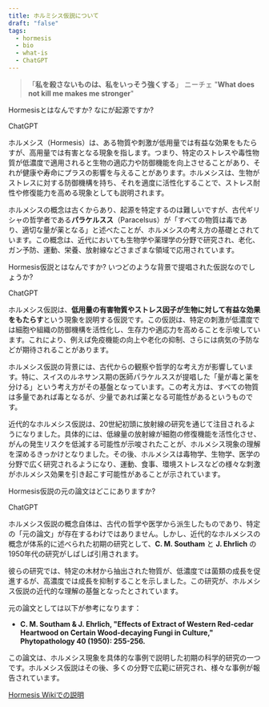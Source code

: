 ```yaml
---
title: ホルミシス仮説について
draft: "false"
tags:
  - hormesis
  - bio
  - what-is
  - ChatGPT
---
```


> 「**私を殺さないものは、私をいっそう強くする**」 ニーチェ
> "**What does not kill me makes me stronger**"


Hormesisとはなんですか? なにが起源ですか?

ChatGPT

ホルメシス（Hormesis）は、ある物質や刺激が低用量では有益な効果をもたらすが、高用量では有害となる現象を指します。つまり、特定のストレスや毒性物質が低濃度で適用されると生物の適応力や防御機能を向上させることがあり、それが健康や寿命にプラスの影響を与えることがあります。ホルメシスは、生物がストレスに対する防御機構を持ち、それを適度に活性化することで、ストレス耐性や修復能力を高める現象としても説明されます。

ホルメシスの概念は古くからあり、起源を特定するのは難しいですが、古代ギリシャの哲学者である**パラケルスス**（Paracelsus）が「すべての物質は毒であり、適切な量が薬となる」と述べたことが、ホルメシスの考え方の基礎とされています。この概念は、近代においても生物学や薬理学の分野で研究され、老化、ガン予防、運動、栄養、放射線などさまざまな領域で応用されています。



Hormesis仮説とはなんですか? いつどのような背景で提唱された仮説なのでしょうか?


ChatGPT

ホルメシス仮説は、**低用量の有害物質やストレス因子が生物に対して有益な効果をもたらす**という現象を説明する仮説です。この仮説は、特定の刺激が低濃度では細胞や組織の防御機構を活性化し、生存力や適応力を高めることを示唆しています。これにより、例えば免疫機能の向上や老化の抑制、さらには病気の予防などが期待されることがあります。

ホルメシス仮説の背景には、古代からの観察や哲学的な考え方が影響しています。特に、スイスのルネサンス期の医師パラケルススが提唱した「量が毒と薬を分ける」という考え方がその基盤となっています。この考え方は、すべての物質は多量であれば毒となるが、少量であれば薬となる可能性があるというものです。

近代的なホルメシス仮説は、20世紀初頭に放射線の研究を通じて注目されるようになりました。具体的には、低線量の放射線が細胞の修復機能を活性化させ、がんの発生リスクを低減する可能性が示唆されたことが、ホルメシス現象の理解を深めるきっかけとなりました。その後、ホルメシスは毒物学、生物学、医学の分野で広く研究されるようになり、運動、食事、環境ストレスなどの様々な刺激がホルメシス効果を引き起こす可能性があることが示されています。



Hormesis仮説の元の論文はどこにありますか?


ChatGPT

ホルメシス仮説の概念自体は、古代の哲学や医学から派生したものであり、特定の「元の論文」が存在するわけではありません。しかし、近代的なホルメシスの概念が体系的に述べられた初期の研究として、**C. M. Southam** と **J. Ehrlich** の1950年代の研究がしばしば引用されます。

彼らの研究では、特定の木材から抽出された物質が、低濃度では菌類の成長を促進するが、高濃度では成長を抑制することを示しました。この研究が、ホルメシス仮説の近代的な理解の基盤となったとされています。

元の論文としては以下が参考になります：

- **C. M. Southam & J. Ehrlich, "Effects of Extract of Western Red-cedar Heartwood on Certain Wood-decaying Fungi in Culture," Phytopathology 40 (1950): 255-256.**

この論文は、ホルメシス現象を具体的な事例で説明した初期の科学的研究の一つです。ホルメシス仮説はその後、多くの分野で広範に研究され、様々な事例が報告されています。


[Hormesis Wikiでの説明](https://en.wikipedia.org/wiki/Hormesis)


